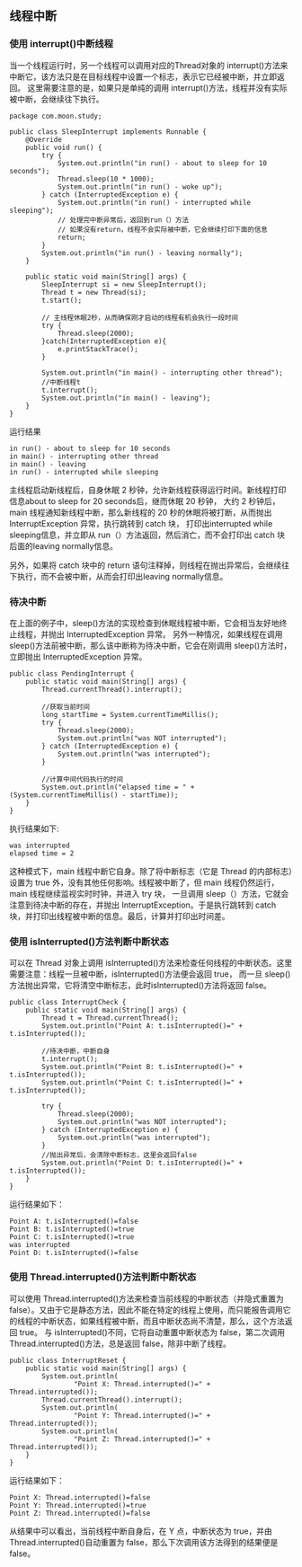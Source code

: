 ## 线程中断

### 使用 interrupt()中断线程
当一个线程运行时，另一个线程可以调用对应的Thread对象的 interrupt()方法来中断它，该方法只是在目标线程中设置一个标志，表示它已经被中断，并立即返回。
这里需要注意的是，如果只是单纯的调用 interrupt()方法，线程并没有实际被中断，会继续往下执行。
```
package com.moon.study;

public class SleepInterrupt implements Runnable {
    @Override
    public void run() {
        try {
            System.out.println("in run() - about to sleep for 10 seconds");
            Thread.sleep(10 * 1000);
            System.out.println("in run() - woke up");
        } catch (InterruptedException e) {
            System.out.println("in run() - interrupted while sleeping");
            // 处理完中断异常后，返回到run（）方法
            // 如果没有return，线程不会实际被中断，它会继续打印下面的信息
            return;
        }
        System.out.println("in run() - leaving normally");
    }

    public static void main(String[] args) {
        SleepInterrupt si = new SleepInterrupt();
        Thread t = new Thread(si);
        t.start();

        // 主线程休眠2秒，从而确保刚才启动的线程有机会执行一段时间
        try {
            Thread.sleep(2000);
        }catch(InterruptedException e){
            e.printStackTrace();
        }

        System.out.println("in main() - interrupting other thread");
        //中断线程t
        t.interrupt();
        System.out.println("in main() - leaving");
    }
}
```
运行结果
```
in run() - about to sleep for 10 seconds
in main() - interrupting other thread
in main() - leaving
in run() - interrupted while sleeping
```
主线程启动新线程后，自身休眠 2 秒钟，允许新线程获得运行时间。新线程打印信息about to sleep for 20 seconds后，继而休眠 20 秒钟，
大约 2 秒钟后，main 线程通知新线程中断，那么新线程的 20 秒的休眠将被打断，从而抛出 InterruptException 异常，执行跳转到 catch 块，
打印出interrupted while sleeping信息，并立即从 run（）方法返回，然后消亡，而不会打印出 catch 块后面的leaving normally信息。

另外，如果将 catch 块中的 return 语句注释掉，则线程在抛出异常后，会继续往下执行，而不会被中断，从而会打印出leaving normally信息。

### 待决中断
在上面的例子中，sleep()方法的实现检查到休眠线程被中断，它会相当友好地终止线程，并抛出 InterruptedException 异常。
另外一种情况，如果线程在调用 sleep()方法前被中断，那么该中断称为待决中断，它会在刚调用 sleep()方法时，立即抛出 InterruptedException 异常。
```
public class PendingInterrupt {
    public static void main(String[] args) {
        Thread.currentThread().interrupt();

        //获取当前时间
        long startTime = System.currentTimeMillis();
        try {
            Thread.sleep(2000);
            System.out.println("was NOT interrupted");
        } catch (InterruptedException e) {
            System.out.println("was interrupted");
        }

        //计算中间代码执行的时间
        System.out.println("elapsed time = " + (System.currentTimeMillis() - startTime));
    }
}
```
执行结果如下:
```
was interrupted
elapsed time = 2
```
这种模式下，main 线程中断它自身。除了将中断标志（它是 Thread 的内部标志）设置为 true 外，没有其他任何影响。线程被中断了，但 main 线程仍然运行，main 线程继续监视实时时钟，并进入 try 块，
一旦调用 sleep（）方法，它就会注意到待决中断的存在，并抛出 InterruptException。于是执行跳转到 catch 块，并打印出线程被中断的信息。最后，计算并打印出时间差。

### 使用 isInterrupted()方法判断中断状态
可以在 Thread 对象上调用 isInterrupted()方法来检查任何线程的中断状态。这里需要注意：线程一旦被中断，isInterrupted()方法便会返回 true，
而一旦 sleep()方法抛出异常，它将清空中断标志，此时isInterrupted()方法将返回 false。
```
public class InterruptCheck {
    public static void main(String[] args) {
        Thread t = Thread.currentThread();
        System.out.println("Point A: t.isInterrupted()=" + t.isInterrupted());

        //待决中断，中断自身
        t.interrupt();
        System.out.println("Point B: t.isInterrupted()=" + t.isInterrupted());
        System.out.println("Point C: t.isInterrupted()=" + t.isInterrupted());

        try {
            Thread.sleep(2000);
            System.out.println("was NOT interrupted");
        } catch (InterruptedException e) {
            System.out.println("was interrupted");
        }
        //抛出异常后，会清除中断标志，这里会返回false
        System.out.println("Point D: t.isInterrupted()=" + t.isInterrupted());
    }
}
```
运行结果如下：
```
Point A: t.isInterrupted()=false
Point B: t.isInterrupted()=true
Point C: t.isInterrupted()=true
was interrupted
Point D: t.isInterrupted()=false
```

### 使用 Thread.interrupted()方法判断中断状态
可以使用 Thread.interrupted()方法来检查当前线程的中断状态（并隐式重置为 false）。又由于它是静态方法，因此不能在特定的线程上使用，而只能报告调用它的线程的中断状态，如果线程被中断，而且中断状态尚不清楚，那么，这个方法返回 true。
与 isInterrupted()不同，它将自动重置中断状态为 false，第二次调用 Thread.interrupted()方法，总是返回 false，除非中断了线程。
```
public class InterruptReset {
    public static void main(String[] args) {
        System.out.println(
                "Point X: Thread.interrupted()=" + Thread.interrupted());
        Thread.currentThread().interrupt();
        System.out.println(
                "Point Y: Thread.interrupted()=" + Thread.interrupted());
        System.out.println(
                "Point Z: Thread.interrupted()=" + Thread.interrupted());
    }
}
```
运行结果如下：
```
Point X: Thread.interrupted()=false
Point Y: Thread.interrupted()=true
Point Z: Thread.interrupted()=false
```
从结果中可以看出，当前线程中断自身后，在 Y 点，中断状态为 true，并由 Thread.interrupted()自动重置为 false，那么下次调用该方法得到的结果便是 false。
